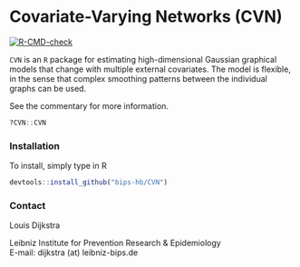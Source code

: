 # Covariate-Varying Networks (CVN)

<!-- badges: start -->
[![R-CMD-check](https://github.com/bips-hb/CVN/actions/workflows/R-CMD-check.yaml/badge.svg)](https://github.com/bips-hb/CVN/actions/workflows/R-CMD-check.yaml)
<!-- badges: end -->

`CVN` is an `R` package for estimating high-dimensional Gaussian graphical models that change with multiple external covariates. The model is flexible, in the sense that complex smoothing patterns between the individual graphs can be used. 

See the commentary for more information. 
```R
?CVN::CVN
```

### Installation 
To install, simply type in R

```R
devtools::install_github("bips-hb/CVN")
```

### Contact

Louis Dijkstra

Leibniz Institute for Prevention Research & Epidemiology  
E-mail: dijkstra (at) leibniz-bips.de
